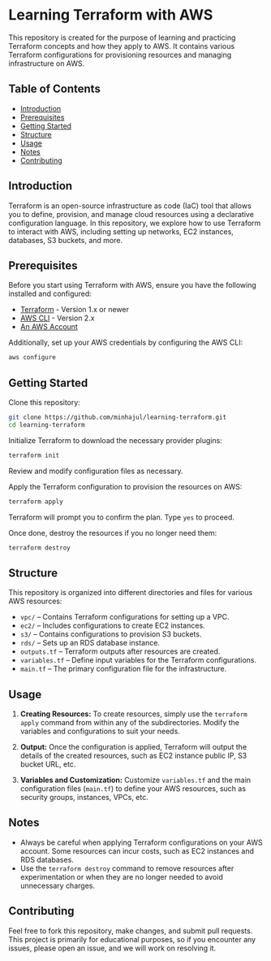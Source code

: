 # Learning Terraform with AWS

This repository is created for the purpose of learning and practicing Terraform concepts and how they apply to AWS. It contains various Terraform configurations for provisioning resources and managing infrastructure on AWS.

## Table of Contents

- [Introduction](#introduction)
- [Prerequisites](#prerequisites)
- [Getting Started](#getting-started)
- [Structure](#structure)
- [Usage](#usage)
- [Notes](#notes)
- [Contributing](#contributing)

## Introduction

Terraform is an open-source infrastructure as code (IaC) tool that allows you to define, provision, and manage cloud resources using a declarative configuration language. In this repository, we explore how to use Terraform to interact with AWS, including setting up networks, EC2 instances, databases, S3 buckets, and more.

## Prerequisites

Before you start using Terraform with AWS, ensure you have the following installed and configured:

- [Terraform](https://www.terraform.io/downloads.html) - Version 1.x or newer
- [AWS CLI](https://aws.amazon.com/cli/) - Version 2.x
- [An AWS Account](https://aws.amazon.com/)

Additionally, set up your AWS credentials by configuring the AWS CLI:

```bash
aws configure
```

## Getting Started

Clone this repository:

```bash
git clone https://github.com/minhajul/learning-terraform.git
cd learning-terraform
```

Initialize Terraform to download the necessary provider plugins:

```bash
terraform init
```

Review and modify configuration files as necessary.

Apply the Terraform configuration to provision the resources on AWS:

```bash
terraform apply
```

Terraform will prompt you to confirm the plan. Type `yes` to proceed.

Once done, destroy the resources if you no longer need them:

```bash
terraform destroy
```

## Structure

This repository is organized into different directories and files for various AWS resources:

- `vpc/` – Contains Terraform configurations for setting up a VPC.
- `ec2/` – Includes configurations to create EC2 instances.
- `s3/` – Contains configurations to provision S3 buckets.
- `rds/` – Sets up an RDS database instance.
- `outputs.tf` – Terraform outputs after resources are created.
- `variables.tf` – Define input variables for the Terraform configurations.
- `main.tf` – The primary configuration file for the infrastructure.

## Usage

1. **Creating Resources:** To create resources, simply use the `terraform apply` command from within any of the subdirectories. Modify the variables and configurations to suit your needs.

2. **Output:** Once the configuration is applied, Terraform will output the details of the created resources, such as EC2 instance public IP, S3 bucket URL, etc.

3. **Variables and Customization:** Customize `variables.tf` and the main configuration files (`main.tf`) to define your AWS resources, such as security groups, instances, VPCs, etc.

## Notes

- Always be careful when applying Terraform configurations on your AWS account. Some resources can incur costs, such as EC2 instances and RDS databases.
- Use the `terraform destroy` command to remove resources after experimentation or when they are no longer needed to avoid unnecessary charges.

## Contributing

Feel free to fork this repository, make changes, and submit pull requests. This project is primarily for educational purposes, so if you encounter any issues, please open an issue, and we will work on resolving it.